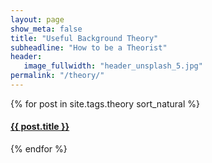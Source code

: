 ```yaml
---
layout: page
show_meta: false
title: "Useful Background Theory"
subheadline: "How to be a Theorist"
header:
   image_fullwidth: "header_unsplash_5.jpg"
permalink: "/theory/"
---
```

<div>
    {% for post in site.tags.theory sort_natural %}
    <h4><a href="{{ site.url }}{{ site.baseurl }}{{ post.url }}">{{ post.title }}</a></h4>
    {% endfor %}
</div>